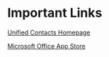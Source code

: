 # Important Links

[Unified Contacts Homepage](https://www.glueckkanja-gab.com/en/products/unified-contacts)

[Microsoft Office App Store](https://store.office.com)

